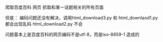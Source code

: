 
爬取百度百科 网页
抓取和某一话题相关的所有页面

但是：
编码问题还没有解决，调用html_download3.py 和 html_downlaod1.py 都会出现乱码
html_download2.py 不会

问题基本上是百度百科的网页编码不是utf-8，而是iso-8859-1 造成的

